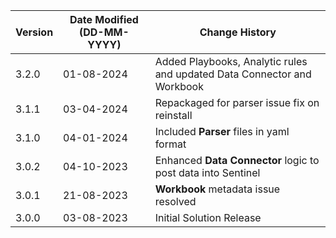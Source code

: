 | **Version** | **Date Modified (DD-MM-YYYY)** | **Change History**                                             |
|-------------|--------------------------------|----------------------------------------------------------------|
| 3.2.0       | 01-08-2024                     | Added Playbooks, Analytic rules and updated Data Connector and Workbook |
| 3.1.1       | 03-04-2024                     | Repackaged for parser issue fix on reinstall                   |
| 3.1.0       | 04-01-2024                     | Included **Parser** files in yaml format                       |
| 3.0.2       | 04-10-2023                     | Enhanced **Data Connector** logic to post data into Sentinel   |
| 3.0.1       | 21-08-2023                     | **Workbook** metadata issue resolved                           |
| 3.0.0       | 03-08-2023                     | Initial Solution Release                                        |